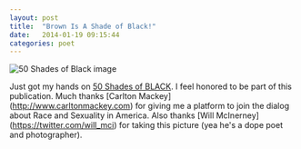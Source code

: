 ```yaml
---
layout: post
title:  "Brown Is A Shade of Black!"
date:   2014-01-19 09:15:44
categories: poet
---
```


<!-- ![50 Shades of Black image](/images/50_shades.jpg) -->
<img src="{% asset_path 50_shades.jpg %}" alt="50 Shades of Black image"/>

Just got my hands on [50 Shades of BLACK](http://www.50shadesofblack.com/ "50 Shades website"). I feel honored to be part of this publication. Much thanks [Carlton Mackey] (http://www.carltonmackey.com) for giving me a platform to join the dialog about Race and Sexuality in America. Also thanks [Will McInerney] (https://twitter.com/will_mci) for taking this picture (yea he's a dope poet and photographer).